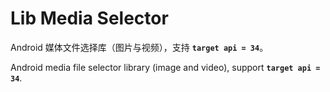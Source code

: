 # Lib Media Selector

Android 媒体文件选择库（图片与视频），支持 **`target api = 34`**。

Android media file selector library (image and video), support **`target api = 34`**.
